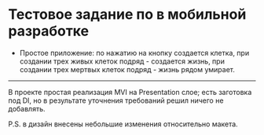 # Тестовое задание по в мобильной разработке

- Простое приложение: по нажатию на кнопку создается клетка, при создании трех живых клеток подряд - создается жизнь, при создании трех мертвых клеток подряд - жизнь рядом умирает.

---

В проекте простая реализация MVI на Presentation слое; есть заготовка под DI, но в результате уточнения требований решил ничего не добавлять. 

P.S. в дизайн внесены небольшие изменения относительно макета.

